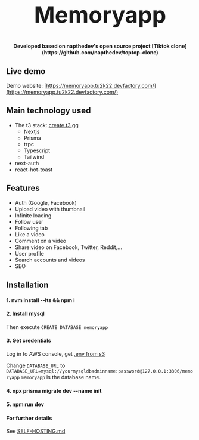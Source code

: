 <h1 align="center" style="font-size: 60px">Memoryapp</h1>

<p align="center"><strong>Developed based on napthedev's open source project [Tiktok clone](https://github.com/napthedev/toptop-clone)</strong></p>

## Live demo

Demo website: [https://memoryapp.tu2k22.devfactory.com/](https://memoryapp.tu2k22.devfactory.com/)
## Main technology used

- The t3 stack: [create.t3.gg](https://create.t3.gg/)
  - Nextjs
  - Prisma
  - trpc
  - Typescript
  - Tailwind
- next-auth
- react-hot-toast

## Features

- Auth (Google, Facebook)
- Upload video with thumbnail
- Infinite loading
- Follow user
- Following tab
- Like a video
- Comment on a video
- Share video on Facebook, Twitter, Reddit,...
- User profile
- Search accounts and videos
- SEO

## Installation

#### 1. nvm install --lts && npm i
#### 2. Install mysql
Then execute `CREATE DATABASE memoryapp`
#### 3. Get credentials
Log in to AWS console, get [.env from s3](https://s3.console.aws.amazon.com/s3/upload/tu2k22-memoryapp)

Change `DATABASE_URL` to `DATABASE_URL=mysql://yourmysqldbadminname:password@127.0.0.1:3306/memoryapp`
`memoryapp` is the database name.

#### 4. npx prisma migrate dev --name init
#### 5. npm run dev

#### For further details
See [SELF-HOSTING.md](/SELF-HOSTING.md)
